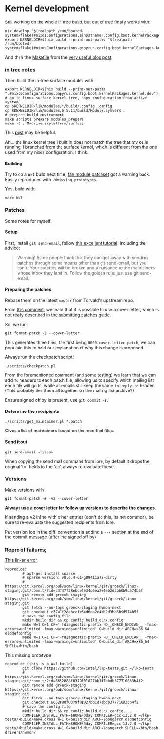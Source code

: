 # Kernel development


Still working on the whole in tree build, but out of tree finally works with:

```
nix develop "$(realpath /run/booted-system/flake)#nixosConfigurations.$(hostname).config.boot.kernelPackages.kernel"
export KERNELDIR=$(nix build --print-out-paths "$(realpath /run/booted-system/flake)#nixosConfigurations.papyrus.config.boot.kernelPackages.kernel.dev")/lib/modules/*/build
```

And then the [Makefile](https://github.com/Mic92/uptime_hack) from the [very useful blog post](https://blog.thalheim.io/2022/12/17/hacking-on-kernel-modules-in-nixos/).


### in tree notes

Then build the in-tree surface modules with:
```
export KERNELDIR=$(nix build --print-out-paths ".#nixosConfigurations.papyrus.config.boot.kernelPackages.kernel.dev")
# go to linux surface kernel tree, copy configuration from active system.
cp $KERNELDIR/lib/modules/*/build/.config .config
cp $KERNELDIR/lib/modules/6.5.11/build/Module.symvers .
# prepare build environment
make scripts prepare modules_prepare
make -C . M=drivers/platform/surface
```

This [post](https://blog.thalheim.io/2022/12/17/hacking-on-kernel-modules-in-nixos/) may be helpful.

Ah... the linux kernel tree I built in does not match the tree that my os is running; I branched from the surface kernel, which is different from the one used from my nixos configuration. I think.

#### Building
Try to do a `W=1` build next time, [fan module patchset](https://lore.kernel.org/linux-hwmon/202402031253.JPVKEF5X-lkp@intel.com/T/#u) got a warning back. Easily reproduced with `-Wmissing-prototypes`.

Yes, build with;
```
make W=1
```


### Patches

Some notes for myself.

#### Setup
First, install `git send-email`, follow [this excellent tutorial](https://git-send-email.io/). Including the advice:

> Warning! Some people think that they can get away with sending patches through some means other than git send-email, but you can't. Your patches will be broken and a nuisance to the maintainers whose inbox they land in. Follow the golden rule: just use git send-email.


#### Preparing the patches

Rebase them on the latest `master` from Torvald's upstream repo.

From [this comment](https://github.com/linux-surface/kernel/pull/144#issuecomment-1863385341), we learn that it is possible to use a cover letter, which is not really described in [the submitting patches](https://www.kernel.org/doc/html/v6.6/process/submitting-patches.html) guide.

So, we run:

```
git format-patch -2 --cover-letter
```

This generates three files, the first being `0000-cover-letter.patch`, we can populate this to hold our explanation of why this change is proposed.

Always run the checkpatch script!
```
./scripts/checkpatch.pl
```

From the forementioned comment (and some testing) we learn that we can add `To` headers to each patch file, allowing us to specify which mailing list each file will go to, while all emails still keep the same `in-reply-to` header. (This probably ties them all together on the mailing list archive?)

Ensure signed off by is present, use `git commit -s`.

#### Determine the receipients
```
./scripts/get_maintainer.pl *.patch
```
Gives a list of maintainers based on the modified files.

#### Send it out
```
git send-email <files>
```

When copying the send mail command from lore, by default it drops the original 'to' fields to the 'cc', always re-evaluate these.

### Versions
Make versions with
```
git format-patch -# -v2 --cover-letter
```

**Always use a cover letter for follow up versions to describe the changes**.

If sending a v2 inline with other entries (don't do this, its not common), be sure to re-evaluate the suggested recipients from lore.

Put version log in the diff, convention is adding a `---` section at the end of the commit message (after the signed off by)


### Repro of failures;

[This linker error](https://lore.kernel.org/linux-hwmon/50af81da-779b-4782-9326-043bc204bfe6@gmail.com/#R)
```
reproduce:
        # apt-get install sparse
        # sparse version: v0.6.4-61-g09411a7a-dirty
        # https://git.kernel.org/pub/scm/linux/kernel/git/groeck/linux-staging.git/commit/?id=c3747f28ebcefe34d6ea2e4eb2d3bb6b9d574b5f
        git remote add groeck-staging https://git.kernel.org/pub/scm/linux/kernel/git/groeck/linux-staging.git
        git fetch --no-tags groeck-staging hwmon-next
        git checkout c3747f28ebcefe34d6ea2e4eb2d3bb6b9d574b5f
        # save the config file
        mkdir build_dir && cp config build_dir/.config
        make W=1 C=1 CF='-fdiagnostic-prefix -D__CHECK_ENDIAN__ -fmax-errors=unlimited -fmax-warnings=unlimited' O=build_dir ARCH=x86_64 olddefconfig
        make W=1 C=1 CF='-fdiagnostic-prefix -D__CHECK_ENDIAN__ -fmax-errors=unlimited -fmax-warnings=unlimited' O=build_dir ARCH=x86_64 SHELL=/bin/bash
```

[This missing prototype](https://lore.kernel.org/linux-hwmon/382a2754-f5b0-4c71-a292-7fe2095a45cb@roeck-us.net/T/#t)

```
reproduce (this is a W=1 build):
        git clone https://github.com/intel/lkp-tests.git ~/lkp-tests
        # https://git.kernel.org/pub/scm/linux/kernel/git/groeck/linux-staging.git/commit/?id=6652888f0379f01027bb1d7bbdb377710833b4f2
        git remote add groeck-staging https://git.kernel.org/pub/scm/linux/kernel/git/groeck/linux-staging.git
        git fetch --no-tags groeck-staging hwmon-next
        git checkout 6652888f0379f01027bb1d7bbdb377710833b4f2
        # save the config file
        mkdir build_dir && cp config build_dir/.config
        COMPILER_INSTALL_PATH=$HOME/0day COMPILER=gcc-13.2.0 ~/lkp-tests/kbuild/make.cross W=1 O=build_dir ARCH=loongarch olddefconfig
        COMPILER_INSTALL_PATH=$HOME/0day COMPILER=gcc-13.2.0 ~/lkp-tests/kbuild/make.cross W=1 O=build_dir ARCH=loongarch SHELL=/bin/bash drivers/hwmon/
```